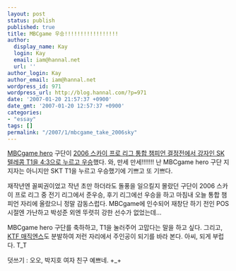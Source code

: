 ```yaml
---
layout: post
status: publish
published: true
title: MBCgame 우승!!!!!!!!!!!!!!!!!
author:
  display_name: Kay
  login: Kay
  email: iam@hannal.net
  url: ''
author_login: Kay
author_email: iam@hannal.net
wordpress_id: 971
wordpress_url: http://blog.hannal.com/?p=971
date: '2007-01-20 21:57:37 +0900'
date_gmt: '2007-01-20 12:57:37 +0900'
categories:
- "essay"
tags: []
permalink: "/2007/1/mbcgame_take_2006sky"
---
```

<p><a href="http://www.mbcgame.co.kr/hero/Introduction/introduction.asp">MBCgame hero</a> 구단이 <a href="http://news.naver.com/sports/index.nhn?category=general&ctg=issue&issue_id=87&mod=read&issue_item_id=5097&office_id=117&article_id=0000076063">2006 스카이 프로 리그 통합 챔피언 결정전에서 강자인 SK 텔레콤 T1을 4:3으로 누르고 우승</a>했다. 와, 만세 만세!!!!!!! 난 MBCgame hero 구단 지지자는 아니지만 SKT T1을 누르고 우승했기에 기쁘고 또 기쁘다.</p>
<p>재작년엔 꼴찌권이었고 작년 초만 하더라도 돌풍을 일으킬지 몰랐던 구단이 2006 스카이 프로 리그 중 전기 리그에서 준우승, 후기 리그에선 우승을 하고 마침내 오늘 통합 챔피언 자리에 올랐으니 정말 감동스럽다. MBCgame에 인수되어 재창단 하기 전인 POS 시절엔 가난하고 박성준 외엔 뚜렷히 강한 선수가 없었는데...</p>
<p>MBCgame hero 구단를 축하하고, T1을 눌러주어 고맙다는 말을 하고 싶다. 그리고, <a href="http://magicns.magicn.com">KTF 매직엔스</a>도 분발하여 저런 자리에서 주인공이 되기를 바라 본다. 아씨, 되게 부럽다. T_T</p>
<p>덧쓰기 : 오오, 박지호 여자 친구 예쁘네. +_+</p>
